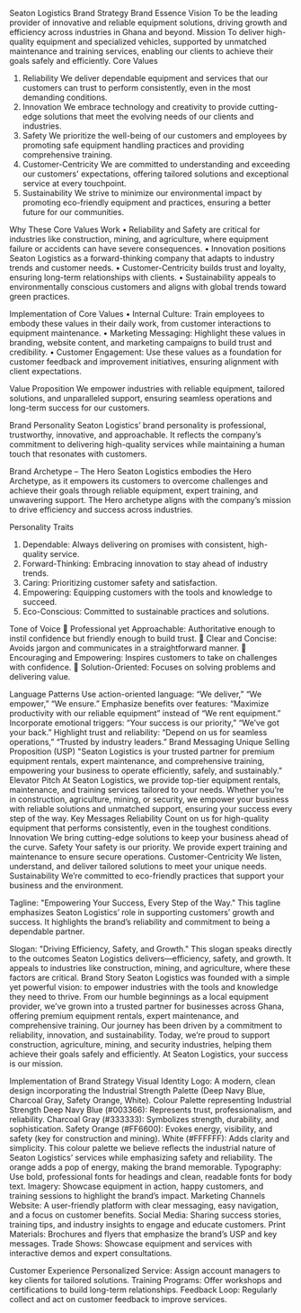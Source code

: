 Seaton Logistics Brand Strategy
Brand Essence
Vision
To be the leading provider of innovative and reliable equipment solutions, driving growth and efficiency across industries in Ghana and beyond.
Mission
To deliver high-quality equipment and specialized vehicles, supported by unmatched maintenance and training services, enabling our clients to achieve their goals safely and efficiently.
Core Values
1.	Reliability
We deliver dependable equipment and services that our customers can trust to perform consistently, even in the most demanding conditions.
2.	Innovation
We embrace technology and creativity to provide cutting-edge solutions that meet the evolving needs of our clients and industries.
3.	Safety
We prioritize the well-being of our customers and employees by promoting safe equipment handling practices and providing comprehensive training.
4.	Customer-Centricity
We are committed to understanding and exceeding our customers' expectations, offering tailored solutions and exceptional service at every touchpoint.
5.	Sustainability
We strive to minimize our environmental impact by promoting eco-friendly equipment and practices, ensuring a better future for our communities.


Why These Core Values Work
•	Reliability and Safety are critical for industries like construction, mining, and agriculture, where equipment failure or accidents can have severe consequences.
•	Innovation positions Seaton Logistics as a forward-thinking company that adapts to industry trends and customer needs.
•	Customer-Centricity builds trust and loyalty, ensuring long-term relationships with clients.
•	Sustainability appeals to environmentally conscious customers and aligns with global trends toward green practices.



Implementation of Core Values
•	Internal Culture: Train employees to embody these values in their daily work, from customer interactions to equipment maintenance.
•	Marketing Messaging: Highlight these values in branding, website content, and marketing campaigns to build trust and credibility.
•	Customer Engagement: Use these values as a foundation for customer feedback and improvement initiatives, ensuring alignment with client expectations.

Value Proposition
We empower industries with reliable equipment, tailored solutions, and unparalleled support, ensuring seamless operations and long-term success for our customers.

Brand Personality
Seaton Logistics’ brand personality is professional, trustworthy, innovative, and approachable. It reflects the company’s commitment to delivering high-quality services while maintaining a human touch that resonates with customers.

Brand Archetype – The Hero
Seaton Logistics embodies the Hero Archetype, as it empowers its customers to overcome challenges and achieve their goals through reliable equipment, expert training, and unwavering support. The Hero archetype aligns with the company’s mission to drive efficiency and success across industries.

Personality Traits
1.	Dependable:
Always delivering on promises with consistent, high-quality service.
2.	Forward-Thinking:
Embracing innovation to stay ahead of industry trends.
3.	Caring:
Prioritizing customer safety and satisfaction.
4.	Empowering:
Equipping customers with the tools and knowledge to succeed.
5.	Eco-Conscious:
Committed to sustainable practices and solutions.



Tone of Voice
	Professional yet Approachable: Authoritative enough to instil confidence but friendly enough to build trust.
	Clear and Concise: Avoids jargon and communicates in a straightforward manner.
	Encouraging and Empowering: Inspires customers to take on challenges with confidence.
	Solution-Oriented: Focuses on solving problems and delivering value.

Language Patterns
Use action-oriented language: “We deliver,” “We empower,” “We ensure.”
Emphasize benefits over features: “Maximize productivity with our reliable equipment” instead of “We rent equipment.”
Incorporate emotional triggers: “Your success is our priority,” “We’ve got your back.”
Highlight trust and reliability: “Depend on us for seamless operations,” “Trusted by industry leaders.”
Brand Messaging
Unique Selling Proposition (USP)
"Seaton Logistics is your trusted partner for premium equipment rentals, expert maintenance, and comprehensive training, empowering your business to operate efficiently, safely, and sustainably."
Elevator Pitch
At Seaton Logistics, we provide top-tier equipment rentals, maintenance, and training services tailored to your needs. Whether you’re in construction, agriculture, mining, or security, we empower your business with reliable solutions and unmatched support, ensuring your success every step of the way.
Key Messages
Reliability
Count on us for high-quality equipment that performs consistently, even in the toughest conditions.
Innovation
We bring cutting-edge solutions to keep your business ahead of the curve.
Safety
Your safety is our priority. We provide expert training and maintenance to ensure secure operations.
Customer-Centricity
We listen, understand, and deliver tailored solutions to meet your unique needs.
Sustainability
We’re committed to eco-friendly practices that support your business and the environment.

Tagline:
"Empowering Your Success, Every Step of the Way."
This tagline emphasizes Seaton Logistics’ role in supporting customers’ growth and success. It highlights the brand’s reliability and commitment to being a dependable partner.

Slogan:
"Driving Efficiency, Safety, and Growth."
This slogan speaks directly to the outcomes Seaton Logistics delivers—efficiency, safety, and growth. It appeals to industries like construction, mining, and agriculture, where these factors are critical.
Brand Story
Seaton Logistics was founded with a simple yet powerful vision: to empower industries with the tools and knowledge they need to thrive. From our humble beginnings as a local equipment provider, we’ve grown into a trusted partner for businesses across Ghana, offering premium equipment rentals, expert maintenance, and comprehensive training. Our journey has been driven by a commitment to reliability, innovation, and sustainability. Today, we’re proud to support construction, agriculture, mining, and security industries, helping them achieve their goals safely and efficiently. At Seaton Logistics, your success is our mission.

Implementation of Brand Strategy
Visual Identity
Logo: A modern, clean design incorporating the Industrial Strength Palette (Deep Navy Blue, Charcoal Gray, Safety Orange, White).
Colour Palette representing Industrial Strength
Deep Navy Blue (#003366): Represents trust, professionalism, and reliability.
Charcoal Gray (#333333): Symbolizes strength, durability, and sophistication.
Safety Orange (#FF6600): Evokes energy, visibility, and safety (key for construction and mining).
White (#FFFFFF): Adds clarity and simplicity.
This colour palette we believe reflects the industrial nature of Seaton Logistics’ services while emphasizing safety and reliability. The orange adds a pop of energy, making the brand memorable.
Typography: Use bold, professional fonts for headings and clean, readable fonts for body text.
Imagery: Showcase equipment in action, happy customers, and training sessions to highlight the brand’s impact.
Marketing Channels
Website: A user-friendly platform with clear messaging, easy navigation, and a focus on customer benefits.
Social Media: Sharing success stories, training tips, and industry insights to engage and educate customers.
Print Materials: Brochures and flyers that emphasize the brand’s USP and key messages.
Trade Shows: Showcase equipment and services with interactive demos and expert consultations.

Customer Experience
Personalized Service: Assign account managers to key clients for tailored solutions.
Training Programs: Offer workshops and certifications to build long-term relationships.
Feedback Loop: Regularly collect and act on customer feedback to improve services.
